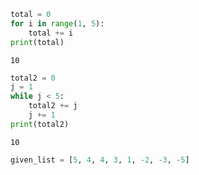 

```python
total = 0
for i in range(1, 5):
    total += i
print(total)
```

    10



```python
total2 = 0
j = 1
while j < 5:
    total2 += j
    j += 1
print(total2)
```

    10



```python
given_list = [5, 4, 4, 3, 1, -2, -3, -5]

```
